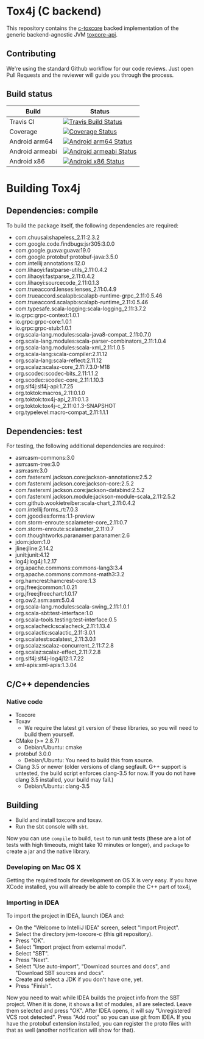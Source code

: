 # Tox4j (C backend)

This repository contains the [c-toxcore](https://github.com/TokTok/c-toxcore)
backed implementation of the generic backend-agnostic JVM
[toxcore-api](https://github.com/TokTok/jvm-toxcore-api).


## Contributing

We're using the standard Github workflow for our code reviews. Just open Pull
Requests and the reviewer will guide you through the process.


## Build status

|      Build      |   Status  |
|-----------------|-----------|
| Travis CI       | [![Travis Build Status](https://api.travis-ci.org/tox4j/tox4j.svg)](https://travis-ci.org/tox4j/tox4j) | 
| Coverage        | [![Coverage Status](https://coveralls.io/repos/tox4j/tox4j/badge.svg?branch=master)](https://coveralls.io/r/tox4j/tox4j?branch=master) |
| Android arm64   | [![Android arm64 Status](https://build.tox.chat/buildStatus/icon?job=tox4j_build_android_arm64_release)](https://build.tox.chat/job/tox4j_build_android_arm64_release/) |
| Android armeabi | [![Android armeabi Status](https://build.tox.chat/buildStatus/icon?job=tox4j_build_android_armel_release)](https://build.tox.chat/job/tox4j_build_android_armel_release/) |
| Android x86     | [![Android x86 Status](https://build.tox.chat/buildStatus/icon?job=tox4j_build_android_x86_release)](https://build.tox.chat/job/tox4j_build_android_x86_release/) |


# Building Tox4j

## Dependencies: compile

To build the package itself, the following dependencies are required:

- com.chuusai:shapeless_2.11:2.3.2
- com.google.code.findbugs:jsr305:3.0.0
- com.google.guava:guava:19.0
- com.google.protobuf:protobuf-java:3.5.0
- com.intellij:annotations:12.0
- com.lihaoyi:fastparse-utils_2.11:0.4.2
- com.lihaoyi:fastparse_2.11:0.4.2
- com.lihaoyi:sourcecode_2.11:0.1.3
- com.trueaccord.lenses:lenses_2.11:0.4.9
- com.trueaccord.scalapb:scalapb-runtime-grpc_2.11:0.5.46
- com.trueaccord.scalapb:scalapb-runtime_2.11:0.5.46
- com.typesafe.scala-logging:scala-logging_2.11:3.7.2
- io.grpc:grpc-context:1.0.1
- io.grpc:grpc-core:1.0.1
- io.grpc:grpc-stub:1.0.1
- org.scala-lang.modules:scala-java8-compat_2.11:0.7.0
- org.scala-lang.modules:scala-parser-combinators_2.11:1.0.4
- org.scala-lang.modules:scala-xml_2.11:1.0.5
- org.scala-lang:scala-compiler:2.11.12
- org.scala-lang:scala-reflect:2.11.12
- org.scalaz:scalaz-core_2.11:7.3.0-M18
- org.scodec:scodec-bits_2.11:1.1.2
- org.scodec:scodec-core_2.11:1.10.3
- org.slf4j:slf4j-api:1.7.25
- org.toktok:macros_2.11:0.1.0
- org.toktok:tox4j-api_2.11:0.1.3
- org.toktok:tox4j-c_2.11:0.1.3-SNAPSHOT
- org.typelevel:macro-compat_2.11:1.1.1

## Dependencies: test

For testing, the following additional dependencies are required:

- asm:asm-commons:3.0
- asm:asm-tree:3.0
- asm:asm:3.0
- com.fasterxml.jackson.core:jackson-annotations:2.5.2
- com.fasterxml.jackson.core:jackson-core:2.5.2
- com.fasterxml.jackson.core:jackson-databind:2.5.2
- com.fasterxml.jackson.module:jackson-module-scala_2.11:2.5.2
- com.github.wookietreiber:scala-chart_2.11:0.4.2
- com.intellij:forms_rt:7.0.3
- com.jgoodies:forms:1.1-preview
- com.storm-enroute:scalameter-core_2.11:0.7
- com.storm-enroute:scalameter_2.11:0.7
- com.thoughtworks.paranamer:paranamer:2.6
- jdom:jdom:1.0
- jline:jline:2.14.2
- junit:junit:4.12
- log4j:log4j:1.2.17
- org.apache.commons:commons-lang3:3.4
- org.apache.commons:commons-math3:3.2
- org.hamcrest:hamcrest-core:1.3
- org.jfree:jcommon:1.0.21
- org.jfree:jfreechart:1.0.17
- org.ow2.asm:asm:5.0.4
- org.scala-lang.modules:scala-swing_2.11:1.0.1
- org.scala-sbt:test-interface:1.0
- org.scala-tools.testing:test-interface:0.5
- org.scalacheck:scalacheck_2.11:1.13.4
- org.scalactic:scalactic_2.11:3.0.1
- org.scalatest:scalatest_2.11:3.0.1
- org.scalaz:scalaz-concurrent_2.11:7.2.8
- org.scalaz:scalaz-effect_2.11:7.2.8
- org.slf4j:slf4j-log4j12:1.7.22
- xml-apis:xml-apis:1.3.04

## C/C++ dependencies

### Native code

* Toxcore
* Toxav
  * We require the latest git version of these libraries, so you will need to build them yourself.
* CMake (>= 2.8.7)
  * Debian/Ubuntu: cmake
* protobuf 3.0.0
  * Debian/Ubuntu: You need to build this from source.
* Clang 3.5 or newer (older versions of clang segfault. G++ support is untested, the build script enforces clang-3.5 for now. If you do not have clang 3.5 installed, your build may fail.)
  * Debian/Ubuntu: clang-3.5

## Building

- Build and install toxcore and toxav.
- Run the sbt console with `sbt`.

Now you can use `compile` to build, `test` to run unit tests (these are a lot of
tests with high timeouts, might take 10 minutes or longer), and `package` to
create a jar and the native library.

### Developing on Mac OS X

Getting the required tools for development on OS X is very easy. If you have
XCode installed, you will already be able to compile the C++ part of tox4j,

### Importing in IDEA

To import the project in IDEA, launch IDEA and:

- On the "Welcome to IntelliJ IDEA" screen, select "Import Project".
- Select the directory jvm-toxcore-c (this git repository).
- Press "OK".
- Select "Import project from external model".
- Select "SBT".
- Press "Next".
- Select "Use auto-import", "Download sources and docs", and "Download SBT sources and docs".
- Create and select a JDK if you don't have one, yet.
- Press "Finish".

Now you need to wait while IDEA builds the project info from the SBT project.
When it is done, it shows a list of modules, all are selected. Leave them
selected and press "OK". After IDEA opens, it will say "Unregistered VCS root
detected". Press "Add root" so you can use git from IDEA. If you have the
protobuf extension installed, you can register the proto files with that as
well (another notification will show for that).
